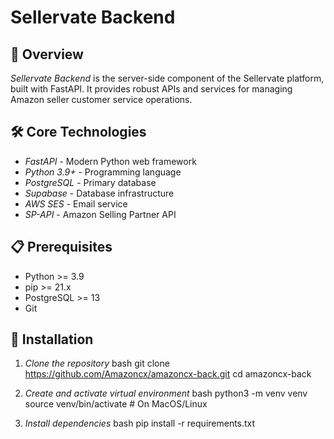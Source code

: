 # Sellervate Backend

## 🚀 Overview

*Sellervate Backend* is the server-side component of the Sellervate platform, built with FastAPI. It provides robust APIs and services for managing Amazon seller customer service operations.

## 🛠 Core Technologies

- *FastAPI* - Modern Python web framework
- *Python 3.9+* - Programming language
- *PostgreSQL* - Primary database
- *Supabase* - Database infrastructure
- *AWS SES* - Email service
- *SP-API* - Amazon Selling Partner API

## 📋 Prerequisites

- Python >= 3.9
- pip >= 21.x
- PostgreSQL >= 13
- Git

## 🔧 Installation

1. *Clone the repository*
bash
git clone https://github.com/Amazoncx/amazoncx-back.git
cd amazoncx-back


2. *Create and activate virtual environment*
bash
python3 -m venv venv
source venv/bin/activate  # On MacOS/Linux


3. *Install dependencies*
bash
pip install -r requirements.txt